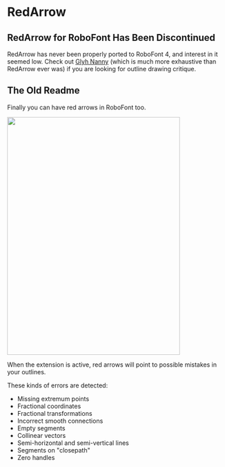 RedArrow
========

## RedArrow for RoboFont Has Been Discontinued

RedArrow has never been properly ported to RoboFont 4, and interest in it seemed low. Check out [Glyh Nanny](https://github.com/typesupply/glyph-nanny) (which is much more exhaustive than RedArrow ever was) if you are looking for outline drawing critique.

## The Old Readme

Finally you can have red arrows in RoboFont too.

<img src="https://raw.github.com/jenskutilek/RedArrow/master/screenshot.png" width="400" height="550" alt="">

When the extension is active, red arrows will point to possible mistakes in your outlines.

These kinds of errors are detected:

* Missing extremum points
* Fractional coordinates
* Fractional transformations
* Incorrect smooth connections
* Empty segments
* Collinear vectors
* Semi-horizontal and semi-vertical lines
* Segments on "closepath"
* Zero handles
